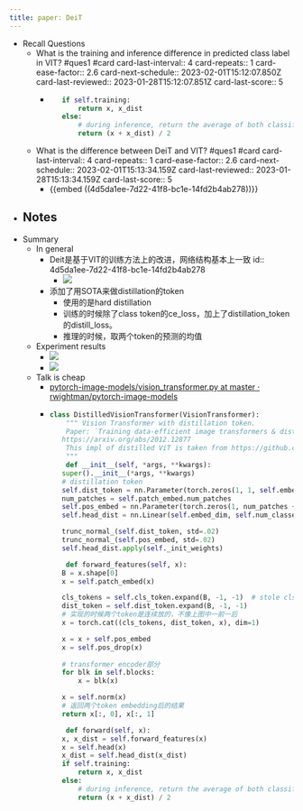 ```yaml
---
title: paper: DeiT
---
```


- Recall Questions
	- What is the training and inference difference in predicted class label in VIT?  #ques1 #card
	  card-last-interval:: 4
	  card-repeats:: 1
	  card-ease-factor:: 2.6
	  card-next-schedule:: 2023-02-01T15:12:07.850Z
	  card-last-reviewed:: 2023-01-28T15:12:07.851Z
	  card-last-score:: 5
		- ```python
		     if self.training:
		         return x, x_dist
		     else:
		         # during inference, return the average of both classifier predictions
		         return (x + x_dist) / 2
		  ```
	- What is the difference between DeiT and VIT? #ques1 #card
	  card-last-interval:: 4
	  card-repeats:: 1
	  card-ease-factor:: 2.6
	  card-next-schedule:: 2023-02-01T15:13:34.159Z
	  card-last-reviewed:: 2023-01-28T15:13:34.159Z
	  card-last-score:: 5
		- {{embed  ((4d5da1ee-7d22-41f8-bc1e-14fd2b4ab278))}}
- Notes
	-
- Summary
	- In general
		- Deit是基于VIT的训练方法上的改进，网络结构基本上一致
		  id:: 4d5da1ee-7d22-41f8-bc1e-14fd2b4ab278
			- ![](../assets/Q1Swck6jMY.png)
		- 添加了用SOTA来做distillation的token
			- 使用的是hard distillation
			- 训练的时候除了class token的ce_loss，加上了distillation_token的distill_loss。
			- 推理的时候，取两个token的预测的均值
	- Experiment results
		- ![](../assets/8TvyHiVOzF.png)
		- ![](../assets/A_woz7Zvb0.png)
	- Talk is cheap
		- [pytorch-image-models/vision_transformer.py at master · rwightman/pytorch-image-models](https://github.com/rwightman/pytorch-image-models/blob/master/timm/models/vision_transformer.py)
		- ```python
		  class DistilledVisionTransformer(VisionTransformer):
		      """ Vision Transformer with distillation token.
		      Paper: `Training data-efficient image transformers & distillation through attention` -
		     https://arxiv.org/abs/2012.12877
		      This impl of distilled ViT is taken from https://github.com/facebookresearch/deit
		      """
		      def __init__(self, *args, **kwargs):
		     super().__init__(*args, **kwargs)
		     # distillation token
		     self.dist_token = nn.Parameter(torch.zeros(1, 1, self.embed_dim))
		     num_patches = self.patch_embed.num_patches
		     self.pos_embed = nn.Parameter(torch.zeros(1, num_patches + 2, self.embed_dim))
		     self.head_dist = nn.Linear(self.embed_dim, self.num_classes) if self.num_classes > 0 else nn.Identity()
		  
		     trunc_normal_(self.dist_token, std=.02)
		     trunc_normal_(self.pos_embed, std=.02)
		     self.head_dist.apply(self._init_weights)
		  
		      def forward_features(self, x):
		     B = x.shape[0]
		     x = self.patch_embed(x)
		  
		     cls_tokens = self.cls_token.expand(B, -1, -1)  # stole cls_tokens impl from Phil Wang, thanks
		     dist_token = self.dist_token.expand(B, -1, -1)
		     # 实现的时候两个token是连续放的，不像上图中一前一后
		     x = torch.cat((cls_tokens, dist_token, x), dim=1)
		  
		     x = x + self.pos_embed
		     x = self.pos_drop(x)
		     
		     # transformer encoder部分
		     for blk in self.blocks:
		         x = blk(x)
		  
		     x = self.norm(x)
		     # 返回两个token embedding后的结果
		     return x[:, 0], x[:, 1]
		  
		      def forward(self, x):
		     x, x_dist = self.forward_features(x)
		     x = self.head(x)
		     x_dist = self.head_dist(x_dist)
		     if self.training:
		         return x, x_dist
		     else:
		         # during inference, return the average of both classifier predictions
		         return (x + x_dist) / 2
		  ```